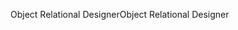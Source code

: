 <span data-ttu-id="24692-101">Object Relational Designer</span><span class="sxs-lookup"><span data-stu-id="24692-101">Object Relational Designer</span></span>